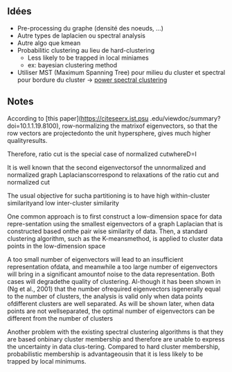 ## Idées

* Pre-processing du graphe (densité des noeuds, ...)
* Autre types de laplacien ou spectral analysis
* Autre algo que kmean
* Probabilitic clustering au lieu de hard-clustering
    * Less likely to be trapped in local miniames
    * ex: bayesian clustering method
* Utiliser MST (Maximum  Spanning  Tree) pour milieu du cluster et spectral 
pour bordure du cluster -> [power spectral clustering](https://hal.archives-ouvertes.fr/hal-01516649/file/Paper_PowerSpectral.pdf)






## Notes

According to [this paper](https://citeseerx.ist.psu
.edu/viewdoc/summary?doi=10.1.1.19.8100),  row-normalizing the matrixof eigenvectors, so that the row vectors are projectedonto the unit hypersphere, gives much higher qualityresults.


Therefore, ratio cut is the special case of normalized cutwhereD=I

It is well known that the second eigenvectorsof the unnormalized and 
normalized graph Laplacianscorrespond  to  relaxations  of  the  ratio  cut 
and normalized cut

The usual objective for sucha partitioning is to have high within-cluster similarityand low inter-cluster similarity



One common approach is to first construct a low-dimension space for data repre-sentation using the smallest eigenvectors of a graph Laplacian that is constructed based onthe pair wise similarity of data. Then, a standard clustering algorithm, such as the K-meansmethod, is applied to cluster data points in the low-dimension space


 A too small number of eigenvectors will lead to an insufficient representation ofdata, and meanwhile a too large number of eigenvectors will bring in a significant amountof noise to the data representation.  Both cases will degradethe quality of clustering.  Al-though it has been shown in (Ng et al., 2001) that the number ofrequired eigenvectors isgenerally equal to the number of clusters, the analysis is valid only when data points ofdifferent clusters are well separated. As will be shown later, when data points are not wellseparated, the optimal number of eigenvectors can be different from the number of clusters
 
 
 
 Another problem with the existing spectral clustering algorithms is that they are based onbinary cluster membership and therefore are unable to express the uncertainty in data clus-tering.  Compared to hard cluster membership, probabilistic membership is advantageousin that it is less likely to be trapped by local minimums.
 
 
 
 
 
 
 
 
 
 
 
 
 
 
 
 
 
 